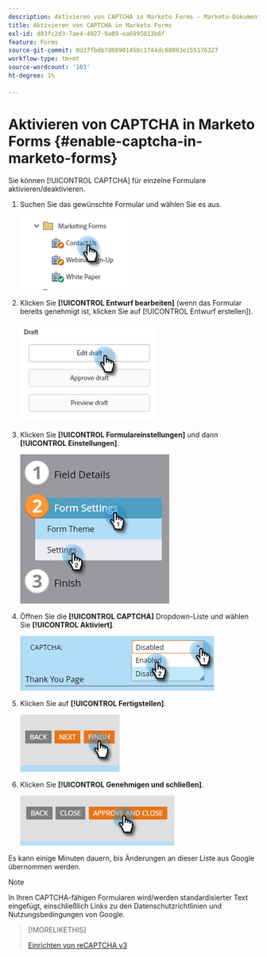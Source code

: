 ```yaml
---
description: Aktivieren von CAPTCHA in Marketo Forms - Marketo-Dokumente - Produktdokumentation
title: Aktivieren von CAPTCHA in Marketo Forms
exl-id: d83fc2d3-7ae4-4927-9a09-ea6995013b6f
feature: Forms
source-git-commit: 0d37fbdb7d08901458c1744dc68893e155176327
workflow-type: tm+mt
source-wordcount: '103'
ht-degree: 1%

---
```


# Aktivieren von CAPTCHA in Marketo Forms {#enable-captcha-in-marketo-forms}

Sie können [!UICONTROL CAPTCHA] für einzelne Formulare aktivieren/deaktivieren.

1. Suchen Sie das gewünschte Formular und wählen Sie es aus.

   ![](assets/enable-captcha-in-marketo-forms-1.png)

1. Klicken Sie **[!UICONTROL Entwurf bearbeiten]** (wenn das Formular bereits genehmigt ist, klicken Sie auf [!UICONTROL Entwurf erstellen]).

   ![](assets/enable-captcha-in-marketo-forms-2.png)

1. Klicken Sie **[!UICONTROL Formulareinstellungen]** und dann **[!UICONTROL Einstellungen]**.

   ![](assets/enable-captcha-in-marketo-forms-3.png)

1. Öffnen Sie die **[!UICONTROL CAPTCHA]** Dropdown-Liste und wählen Sie **[!UICONTROL Aktiviert]**.

   ![](assets/enable-captcha-in-marketo-forms-4.png)

1. Klicken Sie auf **[!UICONTROL Fertigstellen]**.

   ![](assets/enable-captcha-in-marketo-forms-5.png)

1. Klicken Sie **[!UICONTROL Genehmigen und schließen]**.

   ![](assets/enable-captcha-in-marketo-forms-6.png)

Es kann einige Minuten dauern, bis Änderungen an dieser Liste aus Google übernommen werden.

>[!NOTE]
>
>In Ihren CAPTCHA-fähigen Formularen wird/werden standardisierter Text eingefügt, einschließlich Links zu den Datenschutzrichtlinien und Nutzungsbedingungen von Google.

>[!MORELIKETHIS]
>
>[Einrichten von reCAPTCHA v3](/help/marketo/product-docs/demand-generation/forms/using-captcha/setting-up-recaptcha-v3.md)
